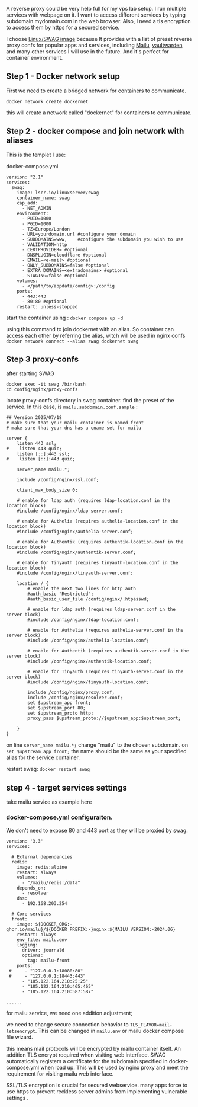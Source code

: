 
A reverse proxy could be very help full for my vps lab setup. I run multiple services with webpage on it. I want to access different services by typing subdomain.mydomain.com in the web browser. Also, I need a tls encryption to access them by https for a secured service.

I choose [ Linux/SWAG image](https://hub.docker.com/r/linuxserver/swag) because It provides with a list of preset reverse proxy confs for popular apps and services, including [Mailu](obsidian://open?vault=projects&file=Mailu%2FMailu%20-%20A%20lightweight%20opensource%20SMPT%20server), [vaultwarden](vaultwarden)  and many other services I will use in the future. And it's perfect for container environment. 

## Step 1 - Docker network setup

First we need to create a bridged network for containers to communicate. 

`docker network create dockernet`

this will create a network called "dockernet" for containers to communicate.



## Step 2 - docker compose and join network with aliases

This is the templet I use:

docker-compose.yml
```
version: "2.1"
services:
  swag:
    image: lscr.io/linuxserver/swag
    container_name: swag
    cap_add:
      - NET_ADMIN
    environment:
      - PUID=1000
      - PGID=1000
      - TZ=Europe/London
      - URL=yourdomain.url #configure your domain
      - SUBDOMAINS=www,    #configure the subdomain you wish to use
      - VALIDATION=http
      - CERTPROVIDER= #optional
      - DNSPLUGIN=cloudflare #optional
      - EMAIL=<e-mail> #optional
      - ONLY_SUBDOMAINS=false #optional
      - EXTRA_DOMAINS=<extradomains> #optional
      - STAGING=false #optional
    volumes:
      - </path/to/appdata/config>:/config
    ports:
      - 443:443
      - 80:80 #optional
    restart: unless-stopped
```

start the container using  : `docker compose up -d`

using this command to join dockernet with an alias. So container can access each other by referring the alias, witch will be used in nginx confs 
`docker network connect --alias swag dockernet swag`

## Step 3 proxy-confs


after starting SWAG

```
docker exec -it swag /bin/bash
cd config/nginx/proxy-confs
```
locate proxy-confs directory in swag container. find the preset of the service. In this case, is `mailu.subdomain.conf.sample` :

```
## Version 2025/07/18
# make sure that your mailu container is named front
# make sure that your dns has a cname set for mailu

server {
    listen 443 ssl;
#    listen 443 quic;
    listen [::]:443 ssl;
#    listen [::]:443 quic;

    server_name mailu.*;

    include /config/nginx/ssl.conf;

    client_max_body_size 0;

    # enable for ldap auth (requires ldap-location.conf in the location block)
    #include /config/nginx/ldap-server.conf;

    # enable for Authelia (requires authelia-location.conf in the location block)
    #include /config/nginx/authelia-server.conf;

    # enable for Authentik (requires authentik-location.conf in the location block)
    #include /config/nginx/authentik-server.conf;

    # enable for Tinyauth (requires tinyauth-location.conf in the location block)
    #include /config/nginx/tinyauth-server.conf;

    location / {
        # enable the next two lines for http auth
        #auth_basic "Restricted";
        #auth_basic_user_file /config/nginx/.htpasswd;

        # enable for ldap auth (requires ldap-server.conf in the server block)
        #include /config/nginx/ldap-location.conf;

        # enable for Authelia (requires authelia-server.conf in the server block)
        #include /config/nginx/authelia-location.conf;

        # enable for Authentik (requires authentik-server.conf in the server block)
        #include /config/nginx/authentik-location.conf;

        # enable for Tinyauth (requires tinyauth-server.conf in the server block)
        #include /config/nginx/tinyauth-location.conf;

        include /config/nginx/proxy.conf;
        include /config/nginx/resolver.conf;
        set $upstream_app front;
        set $upstream_port 80;
        set $upstream_proto http;
        proxy_pass $upstream_proto://$upstream_app:$upstream_port;

    }
}
```

on line `server_name mailu.*;` change "mailu" to the chosen subdomain. 
on `set $upstream_app front;` the name should be the same as your specified alias for the service container. 

restart swag: `docker restart swag`

## step 4 - target services settings

take mailu service as example here

### docker-compose.yml configuraiton.

We don't need to expose 80 and 443 port as they will be proxied by swag. 

```
version: '3.3'
services:

  # External dependencies
  redis:
    image: redis:alpine
    restart: always
    volumes:
      - "/mailu/redis:/data"
    depends_on:
      - resolver
    dns:
      - 192.168.203.254

  # Core services
  front:
    image: ${DOCKER_ORG:-ghcr.io/mailu}/${DOCKER_PREFIX:-}nginx:${MAILU_VERSION:-2024.06}
    restart: always
    env_file: mailu.env
    logging:
      driver: journald
      options:
        tag: mailu-front
    ports:
 #     - "127.0.0.1:18080:80"
 #     - "127.0.0.1:18443:443"
      - "185.122.164.210:25:25"
      - "185.122.164.210:465:465"
      - "185.122.164.210:587:587"
        
......
```

for mailu service, we need one addition adjustment;

we need to change secure connection behavior to `TLS_FLAVOR=mail-letsencrypt`. This can be changed in `mailu.env` or mailu docker compose file wizard.

this means mail protocols will be encrypted by mailu container itself. An addition TLS encrypt  required when visiting web interface.  SWAG automatically registers a certificate for the subdomain specified in docker-compose.yml when load up. This will be used by nginx proxy and meet the requirement for visiting mailu web interface.

SSL/TLS encryption is crucial for secured webservice. many apps force to use https to prevent reckless server admins from implementing vulnerable settings .
